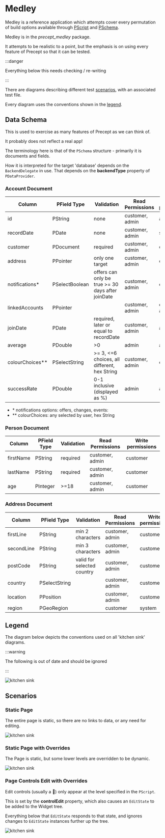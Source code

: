 # Medley

Medley is a reference application which attempts cover every permutation of build options available through [PScript](../user-guide/precept-script.md) and [PSchema](../user-guide/precept-schema.md).

Medley is in the *precept_medley* package.

It attempts to be realistic to a point, but the emphasis is on using every feature of Precept so that it can be tested.














:::danger

Everything below this needs checking / re-writing

:::











There are diagrams describing different test [scenarios](#scenarios), with an associated test file.

Every diagram uses the conventions shown in the [legend](#legend).

## Data Schema

This is used to exercise as many features of Precept as we can think of.  

It probably does not reflect a real app!

The terminology here is that of the `PSchema` structure - primarily it is documents and fields.

How it is interpreted for the target 'database' depends on the `BackendDelegate` in use.  That depends on the **backendType** property of `PDataProvider`.


### Account Document

| Column           | PField Type     | Validation                                        | Read Permissions | Write permissions |
|------------------|-----------------|---------------------------------------------------|------------------|-------------------|
| id               | PString         | none                                              | customer, admin  | admin             |
| recordDate       | PDate           | none                                              | customer, admin  | system            |
| customer         | PDocument       | required                                          | customer, admin  | customer          |
| address          | PPointer        | only one target                                   | customer, admin  | customer          |
| notifications*   | PSelectBoolean  | offers can only be true >= 30 days after joinDate | customer, admin  | customer          |
| linkedAccounts   | PPointer        |                                                   | customer, admin  | customer, admin   |
| joinDate         | PDate           | required, later or equal to recordDate            | customer, admin  | admin             |
| average          | PDouble         | >0                                                | admin            | admin             |
| colourChoices**  | PSelectString   |>= 3, <=6 choices, all different, hex String       | customer, admin  | customer          |
| successRate      | PDouble         | 0-1 inclusive (displayed as %)                    | admin            | admin             |


- \* notifications options: offers, changes, events:
- ** colourChoices: any selected by user, hex String 

### Person Document

| Column    | PField Type | Validation | Read Permissions | Write permissions |
|-----------|------------|------------|------------------|-------------------|
| firstName | PString    | required   | customer, admin  | customer          |
| lastName  | PString    | required   | customer, admin  | customer          |
| age       | PInteger   | >=18       | customer, admin  | customer          |


### Address Document

| Column     | PField Type       | Validation                 | Read Permissions | Write permissions |
|------------|------------------|----------------------------|------------------|-------------------|
| firstLine  | PString          | min 2 characters           | customer, admin  | customer          |
| secondLine | PString          | min 3 characters           | customer, admin  | customer          |
| postCode   | PString          | valid for selected country | customer, admin  | customer          |
| country    | PSelectString    |                            | customer, admin  | customer          |
| location   | PPosition        |                            | customer, admin  | customer          |
| region     | PGeoRegion       |                            | customer         | system            |
 
## Legend

The diagram below depicts the conventions used on all 'kitchen sink' diagrams.

:::warning

The following is out of date and should be ignored

:::

![kitchen sink](../images/kitchen-sink-legend.svg) 


## Scenarios

### Static Page

The entire page is static, so there are no links to data, or any need for editing.

![kitchen sink](../images/kitchen-sink-00.svg)


### Static Page with Overrides

The Page is static, but some lower levels are overridden to be dynamic.

![kitchen sink](../images/kitchen-sink-01.svg) 



### Page Controls Edit with Overrides

Edit controls (usually a :pencil:) only appear at the level specified in the `PScript`.

This is set by the **controlEdit** property, which also causes an `EditState` to be added to the Widget tree.

Everything below that `EditState` responds to that state, and ignores changes to `EditState` instances further up the tree.

![kitchen sink](../images/kitchen-sink-02.svg) 